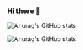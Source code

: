 ### Hi there 👋

![Anurag's GitHub stats](https://github-readme-stats.vercel.app/api?username=Anzai1026&theme=moltack&show_icons=true)

![Anurag's GitHub stats](https://github-profile-trophy.vercel.app/?username=Anzai1026&theme=oldie)
<picture>
  <source media="(prefers-color-scheme: dark)" srcset="https://user-images.githubusercontent.com/25423296/163456776-7f95b81a-f1ed-45f7-b7ab-8fa810d529fa.png">

